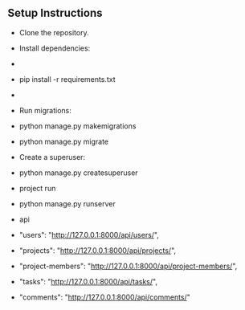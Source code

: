 ## Setup Instructions

*  Clone the repository.
*  Install dependencies:
*  
* pip install -r requirements.txt
*  
*  Run migrations:
*  python manage.py makemigrations
*  python manage.py migrate

*  Create a superuser:
*  python manage.py createsuperuser

*  project run
*  python manage.py runserver

*  api
*  "users": "http://127.0.0.1:8000/api/users/",
*  "projects": "http://127.0.0.1:8000/api/projects/",
*  "project-members": "http://127.0.0.1:8000/api/project-members/",
*  "tasks": "http://127.0.0.1:8000/api/tasks/",
*  "comments": "http://127.0.0.1:8000/api/comments/"






